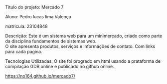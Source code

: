 Titulo do projeto: Mercado 7


Aluno: Pedro lucas lima Valença


matricula: 23104848

Descrição: Este é um sistema web para um minimercado, criado como parte da disciplina fundamentos de sistemas web.  
O site apresenta produtos, serviços e informações de contato. Com links para cada pagina.


Tecnologias Utilizadas: O site foi progrado em html usando a prataforma de compilação GDB online e publicado no github online.

https://no164.github.io/mercado7/
